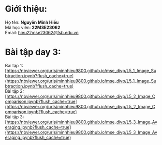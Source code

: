 # Giới thiệu:
Họ tên: **Nguyễn Minh Hiếu**<br />
Mã học viên: **22MSE23062**<br />
Email: hieu22mse23062@fsb.edu.vn
# Bài tập day 3:
Bài tập 1: [https://nbviewer.org/urls/minhhieu9800.github.io/mse_divp/L5_1_Image_Subtraction.ipynb?flush_cache=true](https://nbviewer.org/urls/minhhieu9800.github.io/mse_divp/L5_1_Image_Subtraction.ipynb?flush_cache=true)<br />
Bài tập 2: [https://nbviewer.org/urls/minhhieu9800.github.io/mse_divp/L5_2_Image_Comparison.ipynb?flush_cache=true](https://nbviewer.org/urls/minhhieu9800.github.io/mse_divp/L5_2_Image_Comparison.ipynb?flush_cache=true)<br />
Bài tập 3: [https://nbviewer.org/urls/minhhieu9800.github.io/mse_divp/L5_3_Image_Averaging.ipynb?flush_cache=true](https://nbviewer.org/urls/minhhieu9800.github.io/mse_divp/L5_3_Image_Averaging.ipynb?flush_cache=true)<br /><br />


